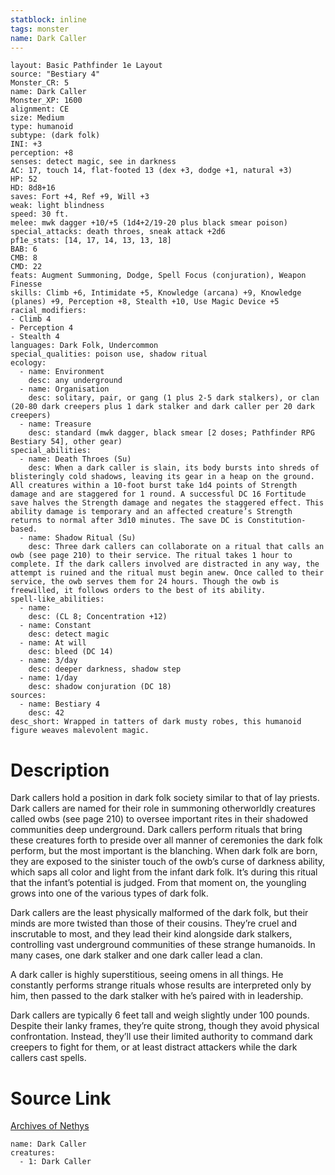 ```yaml
---
statblock: inline
tags: monster
name: Dark Caller
---
```

```statblock
layout: Basic Pathfinder 1e Layout
source: "Bestiary 4"
Monster_CR: 5
name: Dark Caller
Monster_XP: 1600
alignment: CE
size: Medium
type: humanoid
subtype: (dark folk)
INI: +3
perception: +8
senses: detect magic, see in darkness
AC: 17, touch 14, flat-footed 13 (dex +3, dodge +1, natural +3)
HP: 52
HD: 8d8+16
saves: Fort +4, Ref +9, Will +3
weak: light blindness
speed: 30 ft.
melee: mwk dagger +10/+5 (1d4+2/19-20 plus black smear poison)
special_attacks: death throes, sneak attack +2d6
pf1e_stats: [14, 17, 14, 13, 13, 18]
BAB: 6
CMB: 8
CMD: 22
feats: Augment Summoning, Dodge, Spell Focus (conjuration), Weapon Finesse
skills: Climb +6, Intimidate +5, Knowledge (arcana) +9, Knowledge (planes) +9, Perception +8, Stealth +10, Use Magic Device +5
racial_modifiers:
- Climb 4
- Perception 4
- Stealth 4
languages: Dark Folk, Undercommon
special_qualities: poison use, shadow ritual
ecology:
  - name: Environment
    desc: any underground
  - name: Organisation
    desc: solitary, pair, or gang (1 plus 2-5 dark stalkers), or clan (20-80 dark creepers plus 1 dark stalker and dark caller per 20 dark creepers)
  - name: Treasure
    desc: standard (mwk dagger, black smear [2 doses; Pathfinder RPG Bestiary 54], other gear)
special_abilities:
  - name: Death Throes (Su)
    desc: When a dark caller is slain, its body bursts into shreds of blisteringly cold shadows, leaving its gear in a heap on the ground. All creatures within a 10-foot burst take 1d4 points of Strength damage and are staggered for 1 round. A successful DC 16 Fortitude save halves the Strength damage and negates the staggered effect. This ability damage is temporary and an affected creature’s Strength returns to normal after 3d10 minutes. The save DC is Constitution-based.
  - name: Shadow Ritual (Su)
    desc: Three dark callers can collaborate on a ritual that calls an owb (see page 210) to their service. The ritual takes 1 hour to complete. If the dark callers involved are distracted in any way, the attempt is ruined and the ritual must begin anew. Once called to their service, the owb serves them for 24 hours. Though the owb is freewilled, it follows orders to the best of its ability.
spell-like_abilities:
  - name:
    desc: (CL 8; Concentration +12)
  - name: Constant
    desc: detect magic
  - name: At will
    desc: bleed (DC 14)
  - name: 3/day
    desc: deeper darkness, shadow step
  - name: 1/day
    desc: shadow conjuration (DC 18)
sources:
  - name: Bestiary 4
    desc: 42
desc_short: Wrapped in tatters of dark musty robes, this humanoid figure weaves malevolent magic.
```
# Description
Dark callers hold a position in dark folk society similar to that of lay priests. Dark callers are named for their role in summoning otherworldly creatures called owbs (see page 210) to oversee important rites in their shadowed communities deep underground. Dark callers perform rituals that bring these creatures forth to preside over all manner of ceremonies the dark folk perform, but the most important is the blanching. When dark folk are born, they are exposed to the sinister touch of the owb’s curse of darkness ability, which saps all color and light from the infant dark folk. It’s during this ritual that the infant’s potential is judged. From that moment on, the youngling grows into one of the various types of dark folk.

Dark callers are the least physically malformed of the dark folk, but their minds are more twisted than those of their cousins. They’re cruel and inscrutable to most, and they lead their kind alongside dark stalkers, controlling vast underground communities of these strange humanoids. In many cases, one dark stalker and one dark caller lead a clan.

A dark caller is highly superstitious, seeing omens in all things. He constantly performs strange rituals whose results are interpreted only by him, then passed to the dark stalker with he’s paired with in leadership.

Dark callers are typically 6 feet tall and weigh slightly under 100 pounds. Despite their lanky frames, they’re quite strong, though they avoid physical confrontation. Instead, they’ll use their limited authority to command dark creepers to fight for them, or at least distract attackers while the dark callers cast spells.
# Source Link
[Archives of Nethys](https://aonprd.com/MonsterDisplay.aspx?ItemName=Dark%20Caller)
```encounter-table
name: Dark Caller
creatures:
  - 1: Dark Caller
```
